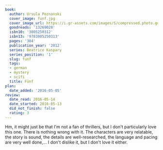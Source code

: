 ```yaml
---
book:
  author: Ursula Poznanski
  cover_image: funf.jpg
  cover_image_url: https://i.gr-assets.com/images/S/compressed.photo.goodreads.com/books/1327223739l/13269028._SX98_.jpg
  goodreads: '13269028'
  isbn10: '3805250312'
  isbn13: '9783805250313'
  pages: '384'
  publication_year: '2012'
  series: Beatrice Kaspary
  series_position: '1'
  slug: funf
  tags:
  - german
  - mystery
  - scifi
  title: Fünf
plan:
  date_added: '2016-05-05'
review:
  date_read: 2016-05-14
  date_started: 2016-05-13
  did_not_finish: false
  rating: 3
---
```


Hm, it might just be that I'm not a fan of thrillers, but I don't particularly love this one. There is nothing wrong with it. The characters are very relatable, the story is sound, the details are well-researched, the language and pacing are very well done,... I don't dislike it, but I don't love it either.
